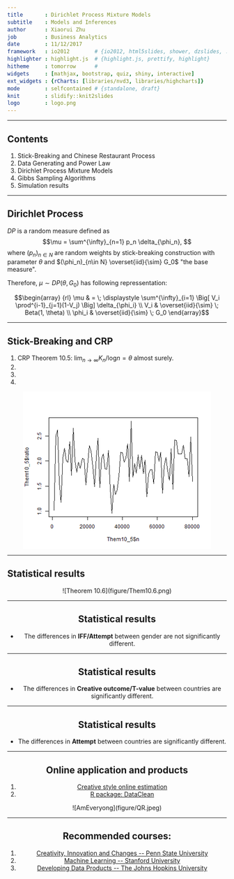 ```yaml
---
title       : Dirichlet Process Mixture Models
subtitle    : Models and Inferences
author      : Xiaorui Zhu
job         : Business Analytics
date        : 11/12/2017
framework   : io2012        # {io2012, html5slides, shower, dzslides, ...}
highlighter : highlight.js  # {highlight.js, prettify, highlight}
hitheme     : tomorrow      # 
widgets     : [mathjax, bootstrap, quiz, shiny, interactive]
ext_widgets : {rCharts: [libraries/nvd3, libraries/highcharts]}
mode        : selfcontained # {standalone, draft}
knit        : slidify::knit2slides
logo        : logo.png
---
```


---
## Contents

1. Stick-Breaking and Chinese Restaurant Process
2. Data Generating and Power Law
3. Dirichlet Process Mixture Models
4. Gibbs Sampling Algorithms
5. Simulation results

<!-- --- &radio -->

<!-- ## Who has higher creativity? -->

<!-- Who has higher creativity? -->

<!-- 1. Man -->
<!-- 2. Woman -->
<!-- 3. Engineer -->
<!-- 4. Artist -->

<!-- *** .hint -->
<!-- Creativity Diversity -->

<!-- *** .explanation -->

--- 

## Dirichlet Process

$DP$ is a random measure defined as $$\mu = \sum^{\infty}_{n=1} p_n \delta_{\phi_n}, $$ where $(p_n)_{n\in N}$ are random weights by stick-breaking construction with parameter $\theta$ and $(\phi_n)_{n\in N} \overset{iid}{\sim} G_0$ "the base measure". 

Therefore, $\mu \sim DP(\theta, G_0)$ has following repressentation: 

$$\begin{array}
  {rl}
  \mu & = \;  \displaystyle \sum^{\infty}_{i=1} \Big[ V_i \prod^{i-1}_{j=1}(1-V_j) \Big] \delta_{\phi_i} \\
  V_i & \overset{iid}{\sim} \; Beta(1, \theta) \\
  \phi_i & \overset{iid}{\sim} \; G_0
  \end{array}$$

---

## Stick-Breaking and CRP

1. CRP Theorem 10.5: $\text{lim}_{n\rightarrow\infty}K_n/\text{log}n = \theta$ almost surely. 
2.  
3.
4. 

<img src="assets/fig/unnamed-chunk-1-1.png" title="plot of chunk unnamed-chunk-1" alt="plot of chunk unnamed-chunk-1" style="display: block; margin: auto;" />

---

## Statistical results

<center>![Theorem 10.6](figure/Them10.6.png)



---

## Statistical results

- The differences in **IFF/Attempt** between gender are not significantly different.



---

## Statistical results

- The differences in **Creative outcome/T-value** between countries are significantly different. 



---

## Statistical results

- The differences in **Attempt** between countries are significantly different. 



---

## Online application and products

1. [Creative style online estimation](http://ameveryone.com/shiny/Creativity/)
2. [R package: DataClean](https://cran.r-project.org/web/packages/DataClean/)

<center>![AmEveryong](figure/QR.jpeg)

---

## Recommended courses:
1. [Creativity, Innovation and Changes -- Penn State University](https://www.coursera.org/learn/creativity-innovation)
2. [Machine Learning -- Stanford University](https://www.coursera.org/learn/machine-learning/home/info)
3. [Developing Data Products -- The Johns Hopkins University](https://www.coursera.org/learn/data-products/home/welcome) 

